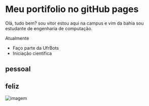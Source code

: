 # Meu portifolio no gitHub pages

Olá, tudo bem? sou vitor estou aqui na campus e vim da bahia sou estudante de engenharia de computação.

Atualmente 
- Faço parte da UfrBots
- Iniciação cientifica 

## pessoal
## feliz

![ imagem](https://media.giphy.com/media/xvdgs8BNJ9z0u9bL69/giphy.gif)
